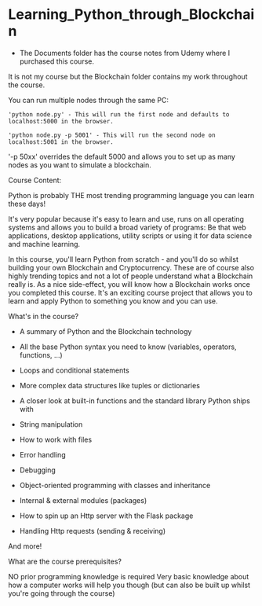 # Learning_Python_through_Blockchain

- The Documents folder has the course notes from Udemy where I purchased this course.

It is not my course but the Blockchain folder contains my work throughout the course.

You can run multiple nodes through the same PC:

    'python node.py' - This will run the first node and defaults to localhost:5000 in the browser.
    
    'python node.py -p 5001' - This will run the second node on localhost:5001 in the browser.

'-p 50xx' overrides the default 5000 and allows you to set up as many nodes as you want to simulate a blockchain.


Course Content:

Python is probably THE most trending programming language you can learn these days!

It's very popular because it's easy to learn and use, runs on all operating systems and allows you to build a broad variety of programs: Be that web applications, desktop applications, utility scripts or using it for data science and machine learning.

In this course, you'll learn Python from scratch - and you'll do so whilst building your own Blockchain and Cryptocurrency. These are of course also highly trending topics and not a lot of people understand what a Blockchain really is. As a nice side-effect, you will know how a Blockchain works once you completed this course. It's an exciting course project that allows you to learn and apply Python to something you know and you can use.

What's in the course?

- A summary of Python and the Blockchain technology

- All the base Python syntax you need to know (variables, operators, functions, ...)

- Loops and conditional statements

- More complex data structures like tuples or dictionaries

- A closer look at built-in functions and the standard library Python ships with

- String manipulation

- How to work with files

- Error handling

- Debugging

- Object-oriented programming with classes and inheritance

- Internal & external modules (packages)

- How to spin up an Http server with the Flask package

- Handling Http requests (sending & receiving)

And more!

What are the course prerequisites?

NO prior programming knowledge is required
Very basic knowledge about how a computer works will help you though (but can also be built up whilst you're going through the course)
